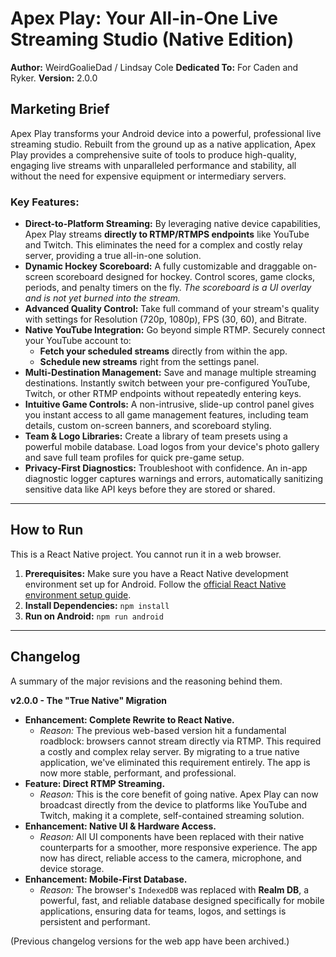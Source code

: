 
# Apex Play: Your All-in-One Live Streaming Studio (Native Edition)

**Author:** WeirdGoalieDad / Lindsay Cole
**Dedicated To:** For Caden and Ryker.
**Version:** 2.0.0

## Marketing Brief

Apex Play transforms your Android device into a powerful, professional live streaming studio. Rebuilt from the ground up as a native application, Apex Play provides a comprehensive suite of tools to produce high-quality, engaging live streams with unparalleled performance and stability, all without the need for expensive equipment or intermediary servers.

### Key Features:

*   **Direct-to-Platform Streaming:** By leveraging native device capabilities, Apex Play streams **directly to RTMP/RTMPS endpoints** like YouTube and Twitch. This eliminates the need for a complex and costly relay server, providing a true all-in-one solution.
*   **Dynamic Hockey Scoreboard:** A fully customizable and draggable on-screen scoreboard designed for hockey. Control scores, game clocks, periods, and penalty timers on the fly. *The scoreboard is a UI overlay and is not yet burned into the stream.*
*   **Advanced Quality Control:** Take full command of your stream's quality with settings for Resolution (720p, 1080p), FPS (30, 60), and Bitrate.
*   **Native YouTube Integration:** Go beyond simple RTMP. Securely connect your YouTube account to:
    *   **Fetch your scheduled streams** directly from within the app.
    *   **Schedule new streams** right from the settings panel.
*   **Multi-Destination Management:** Save and manage multiple streaming destinations. Instantly switch between your pre-configured YouTube, Twitch, or other RTMP endpoints without repeatedly entering keys.
*   **Intuitive Game Controls:** A non-intrusive, slide-up control panel gives you instant access to all game management features, including team details, custom on-screen banners, and scoreboard styling.
*   **Team & Logo Libraries:** Create a library of team presets using a powerful mobile database. Load logos from your device's photo gallery and save full team profiles for quick pre-game setup.
*   **Privacy-First Diagnostics:** Troubleshoot with confidence. An in-app diagnostic logger captures warnings and errors, automatically sanitizing sensitive data like API keys before they are stored or shared.

---

## How to Run

This is a React Native project. You cannot run it in a web browser.

1.  **Prerequisites:** Make sure you have a React Native development environment set up for Android. Follow the [official React Native environment setup guide](https://reactnative.dev/docs/environment-setup).
2.  **Install Dependencies:** `npm install`
3.  **Run on Android:** `npm run android`

---

## Changelog

A summary of the major revisions and the reasoning behind them.

**v2.0.0 - The "True Native" Migration**
*   **Enhancement: Complete Rewrite to React Native.**
    *   *Reason:* The previous web-based version hit a fundamental roadblock: browsers cannot stream directly via RTMP. This required a costly and complex relay server. By migrating to a true native application, we've eliminated this requirement entirely. The app is now more stable, performant, and professional.
*   **Feature: Direct RTMP Streaming.**
    *   *Reason:* This is the core benefit of going native. Apex Play can now broadcast directly from the device to platforms like YouTube and Twitch, making it a complete, self-contained streaming solution.
*   **Enhancement: Native UI & Hardware Access.**
    *   *Reason:* All UI components have been replaced with their native counterparts for a smoother, more responsive experience. The app now has direct, reliable access to the camera, microphone, and device storage.
*   **Enhancement: Mobile-First Database.**
    *   *Reason:* The browser's `IndexedDB` was replaced with **Realm DB**, a powerful, fast, and reliable database designed specifically for mobile applications, ensuring data for teams, logos, and settings is persistent and performant.

(Previous changelog versions for the web app have been archived.)
